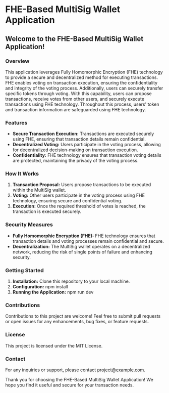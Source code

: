 # FHE-Based MultiSig Wallet Application

## Welcome to the FHE-Based MultiSig Wallet Application!

### Overview
This application leverages Fully Homomorphic Encryption (FHE) technology to provide a secure and decentralized method for executing transactions. FHE enables voting on transaction execution, ensuring the confidentiality and integrity of the voting process. Additionally, users can securely transfer specific tokens through voting. With this capability, users can propose transactions, receive votes from other users, and securely execute transactions using FHE technology. Throughout this process, users' token and transaction information are safeguarded using FHE technology.
### Features
- **Secure Transaction Execution:** Transactions are executed securely using FHE, ensuring that transaction details remain confidential.
- **Decentralized Voting:** Users participate in the voting process, allowing for decentralized decision-making on transaction execution.
- **Confidentiality:** FHE technology ensures that transaction voting details are protected, maintaining the privacy of the voting process.


### How It Works
1. **Transaction Proposal:** Users propose transactions to be executed within the MultiSig wallet.
2. **Voting:** Other users participate in the voting process using FHE technology, ensuring secure and confidential voting.
3. **Execution:** Once the required threshold of votes is reached, the transaction is executed securely.

### Security Measures
- **Fully Homomorphic Encryption (FHE):** FHE technology ensures that transaction details and voting processes remain confidential and secure.
- **Decentralization:** The MultiSig wallet operates on a decentralized network, reducing the risk of single points of failure and enhancing security.

### Getting Started
1. **Installation:** Clone this repository to your local machine.
2. **Configuration:** npm install
3. **Running the Application:** npm run dev

### Contributions
Contributions to this project are welcome! Feel free to submit pull requests or open issues for any enhancements, bug fixes, or feature requests.

### License
This project is licensed under the MIT License.

### Contact
For any inquiries or support, please contact project@example.com.

Thank you for choosing the FHE-Based MultiSig Wallet Application! We hope you find it useful and secure for your transaction needs.
